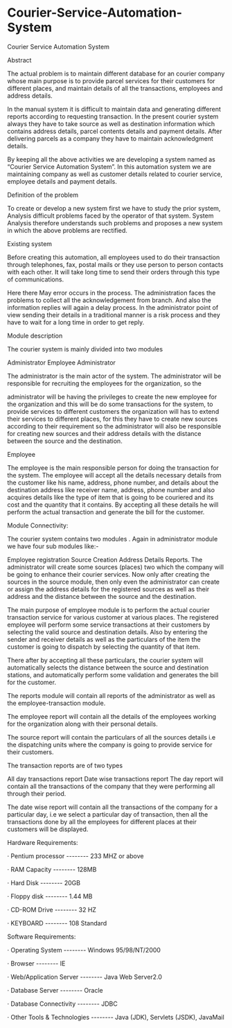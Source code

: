 # Courier-Service-Automation-System
Courier Service Automation System

Abstract

The actual problem is to maintain different database for an courier company whose main purpose is to provide parcel services for their customers  for different places, and maintain details of all the transactions, employees and address details.

In the manual system it is difficult to maintain data and generating different reports according to requesting transaction. In the present courier system always they have to take source as well as destination information which contains address details, parcel contents details and payment details. After delivering parcels as a company they have to maintain acknowledgment details.

By keeping all the above activities we are developing a system named as “Courier Service Automation System”. In this automation system we are maintaining company as well as customer details related to courier service, employee details and payment details.

Definition of the problem

To create or develop a new system first we have to study the prior system, Analysis difficult problems faced by the operator of that system. System Analysis therefore understands such problems and proposes a new system in which the above problems are rectified.

Existing system

Before creating this automation, all employees used to do their transaction through telephones, fax, postal mails or they use person to person contacts with each other. It will take long time to send their orders through this type of communications.

Here there May error occurs in the process. The administration faces the problems to collect all the acknowledgement from branch. And also the information replies will again a delay process. In the administrator point of view sending their details in a traditional manner is a risk process and they have to wait for a long time in order to get reply.

Module description

The courier system is mainly divided into two modules

Administrator
Employee
Administrator

The administrator is the main actor of the system. The administrator will be responsible for recruiting the employees for the organization, so the

administrator will be having the privileges to create the new employee for the organization and this will be do some transactions for the system, to provide services to different customers the organization will has to extend their services to different places, for this they have to create new sources according to their requirement so the administrator will also be responsible for creating new sources and their address details with the distance between the source and the destination.

Employee

The employee is the main responsible person for doing the transaction for the system. The employee will accept all the details necessary details from the customer like his name, address, phone number, and details about the destination address like receiver name, address, phone number and also acquires details like the type of item that is going to be couriered and its cost and the quantity that it contains. By accepting all these details he will perform the actual transaction and generate the bill for the customer.

Module Connectivity:

The courier system contains two modules . Again in administrator module we have four sub modules like:-

Employee registration
Source Creation
Address Details
Reports.
The administrator will create some sources (places) two which the company will be going to enhance their courier services. Now only after creating the sources in the source module, then only even the administrator can create or assign the address details for the registered sources as well as their address and the distance between the source and the destination.

The main purpose of employee module is to perform the actual courier transaction service for various customer at various places. The registered employee will perform some service transactions at their customers by selecting the valid source and destination details. Also by entering the sender and receiver details as well as the particulars of the item the customer is going to dispatch by selecting the quantity of that item.

There after by accepting all these particulars, the courier system will automatically selects the distance between the source and destination stations, and automatically perform some validation and generates the bill for the customer.

The reports module will contain all reports of the administrator as well as the employee-transaction module.

The employee report will contain all the details of the employees working for the organization along with their personal details.

The source report will contain the particulars of all the sources details i.e the dispatching units where the company is going to provide service for their customers.

The transaction reports are of two types

All day transactions report
Date wise transactions report
The day report will contain all the transactions of the company that they were performing all through their period.

The date wise report will contain all the transactions of the company for a particular day, i.e we select a particular day of transaction, then all the transactions done by all the employees for different places at their customers will be displayed.

 Hardware Requirements:

·        Pentium processor       --------              233 MHZ or above

·        RAM Capacity            --------              128MB

·        Hard Disk                   --------              20GB

·        Floppy disk                 --------              1.44 MB

·        CD-ROM Drive          --------              32 HZ

·        KEYBOARD              --------             108 Standard

 Software Requirements:

·        Operating System                    --------         Windows 95/98/NT/2000

·        Browser                                   --------          IE

·        Web/Application Server          --------          Java Web Server2.0

·        Database Server                       --------         Oracle

·        Database Connectivity            --------          JDBC

·        Other Tools & Technologies   --------          Java (JDK), Servlets (JSDK), JavaMail
